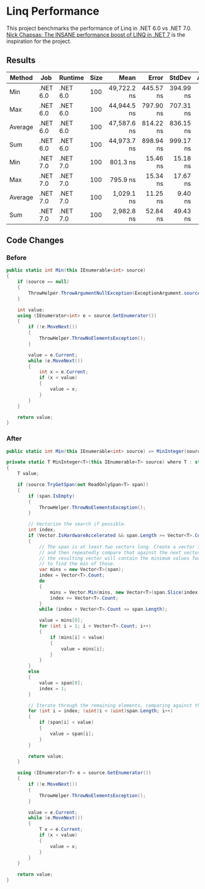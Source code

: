 # Linq Performance

This project benchmarks the performance of Linq in .NET 6.0 vs .NET 7.0. [Nick Chapsas: The INSANE performance boost of LINQ in .NET 7](https://www.youtube.com/watch?v=zCKwlgtVLnQ) is the inspiration for the project.

## Results

| Method  | Job      | Runtime  | Size |        Mean |     Error |    StdDev | Allocated |
| ------- | -------- | -------- | ---- | ----------: | --------: | --------: | --------: |
| Min     | .NET 6.0 | .NET 6.0 | 100  | 49,722.2 ns | 445.57 ns | 394.99 ns |      40 B |
| Max     | .NET 6.0 | .NET 6.0 | 100  | 44,944.5 ns | 797.90 ns | 707.31 ns |      40 B |
| Average | .NET 6.0 | .NET 6.0 | 100  | 47,587.6 ns | 814.22 ns | 836.15 ns |      40 B |
| Sum     | .NET 6.0 | .NET 6.0 | 100  | 44,973.7 ns | 898.94 ns | 999.17 ns |      40 B |
| Min     | .NET 7.0 | .NET 7.0 | 100  |    801.3 ns |  15.46 ns |  15.18 ns |         - |
| Max     | .NET 7.0 | .NET 7.0 | 100  |    795.9 ns |  15.34 ns |  17.67 ns |         - |
| Average | .NET 7.0 | .NET 7.0 | 100  |  1,029.1 ns |  11.25 ns |   9.40 ns |         - |
| Sum     | .NET 7.0 | .NET 7.0 | 100  |  2,982.8 ns |  52.84 ns |  49.43 ns |         - |

## Code Changes

### Before

```csharp
public static int Min(this IEnumerable<int> source)
{
    if (source == null)
    {
        ThrowHelper.ThrowArgumentNullException(ExceptionArgument.source);
    }

    int value;
    using (IEnumerator<int> e = source.GetEnumerator())
    {
        if (!e.MoveNext())
        {
            ThrowHelper.ThrowNoElementsException();
        }

        value = e.Current;
        while (e.MoveNext())
        {
            int x = e.Current;
            if (x < value)
            {
                value = x;
            }
        }
    }

    return value;
}
```

### After

```csharp
public static int Min(this IEnumerable<int> source) => MinInteger(source);

private static T MinInteger<T>(this IEnumerable<T> source) where T : struct, IBinaryInteger<T>
{
    T value;

    if (source.TryGetSpan(out ReadOnlySpan<T> span))
    {
        if (span.IsEmpty)
        {
            ThrowHelper.ThrowNoElementsException();
        }

        // Vectorize the search if possible.
        int index;
        if (Vector.IsHardwareAccelerated && span.Length >= Vector<T>.Count * 2)
        {
            // The span is at least two vectors long. Create a vector from the first N elements,
            // and then repeatedly compare that against the next vector from the span.  At the end,
            // the resulting vector will contain the minimum values found, and we then need only
            // to find the min of those.
            var mins = new Vector<T>(span);
            index = Vector<T>.Count;
            do
            {
                mins = Vector.Min(mins, new Vector<T>(span.Slice(index)));
                index += Vector<T>.Count;
            }
            while (index + Vector<T>.Count <= span.Length);

            value = mins[0];
            for (int i = 1; i < Vector<T>.Count; i++)
            {
                if (mins[i] < value)
                {
                    value = mins[i];
                }
            }
        }
        else
        {
            value = span[0];
            index = 1;
        }

        // Iterate through the remaining elements, comparing against the min.
        for (int i = index; (uint)i < (uint)span.Length; i++)
        {
            if (span[i] < value)
            {
                value = span[i];
            }
        }

        return value;
    }

    using (IEnumerator<T> e = source.GetEnumerator())
    {
        if (!e.MoveNext())
        {
            ThrowHelper.ThrowNoElementsException();
        }

        value = e.Current;
        while (e.MoveNext())
        {
            T x = e.Current;
            if (x < value)
            {
                value = x;
            }
        }
    }

    return value;
}
```

